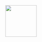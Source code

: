 <div id="header" align="center">
  <img src="https://media1.giphy.com/media/v1.Y2lkPTc5MGI3NjExbTRxNGxuOHQ2Nm5vOHRoNzBvejdvdTY5dTJicjVzYXBjMWNjMHhkeCZlcD12MV9pbnRlcm5hbF9naWZfYnlfaWQmY3Q9Zw/8XEQRJsRWcTgA/giphy.gif" width="100"/>
</div>
